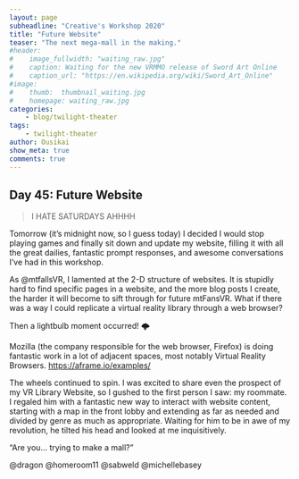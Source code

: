 ```yaml
---
layout: page
subheadline: "Creative's Workshop 2020"
title: "Future Website"
teaser: "The next mega-mall in the making."
#header:
#    image_fullwidth: "waiting_raw.jpg"
#    caption: Waiting for the new VRMMO release of Sword Art Online
#    caption_url: "https://en.wikipedia.org/wiki/Sword_Art_Online"
#image:
#    thumb:  thumbnail_waiting.jpg
#    homepage: waiting_raw.jpg
categories:
    - blog/twilight-theater
tags:
    - twilight-theater
author: Ousikai
show_meta: true
comments: true
---
```

## Day 45: Future Website
> I HATE SATURDAYS AHHHH

Tomorrow (it’s midnight now, so I guess today) I decided I would stop playing games and finally sit
down and update my website, filling it with all the great dailies, fantastic prompt responses, and awesome conversations I’ve had in this workshop. 

As @mtfallsVR, I lamented at the 2-D structure of websites. It is stupidly hard to find specific pages in a website, and the more blog posts I create, the harder it will become to sift through for future mtFansVR. What if there was a way I could replicate a virtual reality library through a web browser? 

Then a lightbulb moment occurred! :cloud_with_lightning: 

Mozilla (the company responsible for the web browser, Firefox) is doing fantastic work in a lot of adjacent spaces, most notably Virtual Reality Browsers. https://aframe.io/examples/

The wheels continued to spin. I was excited to share even the prospect of my VR Library Website, so I gushed to the first person I saw: my roommate. I regaled him with a fantastic new way to interact with website content, starting with a map in the front lobby and extending as far as needed and divided by genre as much as appropriate. Waiting for him to be in awe of my revolution, he tilted his head and looked at me inquisitively.

“Are you... trying to make a mall?”

@dragon @homeroom11 @sabweld @michellebasey
